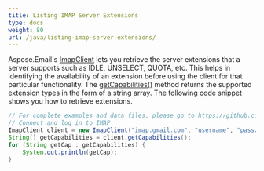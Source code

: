 ```yaml
---
title: Listing IMAP Server Extensions
type: docs
weight: 80
url: /java/listing-imap-server-extensions/
---
```



Aspose.Email's [ImapClient](https://apireference.aspose.com/email/java/com.aspose.email/ImapClient) lets you retrieve the server extensions that a server supports such as IDLE, UNSELECT, QUOTA, etc. This helps in identifying the availability of an extension before using the client for that particular functionality. The [getCapabilities()](https://apireference.aspose.com/email/java/com.aspose.email/EmailClient#getCapabilities\(\)) method returns the supported extension types in the form of a string array. The following code snippet shows you how to retrieve extensions.



~~~Java
// For complete examples and data files, please go to https://github.com/aspose-email/Aspose.Email-for-Java
// Connect and log in to IMAP
ImapClient client = new ImapClient("imap.gmail.com", "username", "password");
String[] getCapabilities = client.getCapabilities();
for (String getCap : getCapabilities) {
    System.out.println(getCap);
}
~~~

